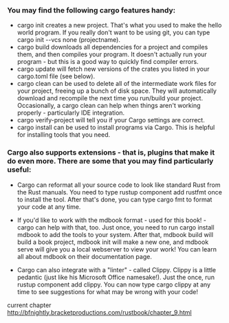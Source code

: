### You may find the following cargo features handy:

* cargo init creates a new project. That's what you used to make the hello world program. If you really don't want to be using git, you can type cargo init --vcs none (projectname).
* cargo build downloads all dependencies for a project and compiles them, and then compiles your program. It doesn't actually run your program - but this is a good way to quickly find compiler errors.
* cargo update will fetch new versions of the crates you listed in your cargo.toml file (see below).
* cargo clean can be used to delete all of the intermediate work files for your project, freeing up a bunch of disk space. They will automatically download and recompile the next time you run/build your project. Occasionally, a cargo clean can help when things aren't working properly - particularly IDE integration.
* cargo verify-project will tell you if your Cargo settings are correct.
* cargo install can be used to install programs via Cargo. This is helpful for installing tools that you need.


### Cargo also supports extensions - that is, plugins that make it do even more. There are some that you may find particularly useful:

* Cargo can reformat all your source code to look like standard Rust from the Rust manuals. You need to type rustup component add rustfmt once to install the tool. After that's done, you can type cargo fmt to format your code at any time.

* If you'd like to work with the mdbook format - used for this book! - cargo can help with that, too. Just once, you need to run cargo install mdbook to add the tools to your system. After that, mdbook build will build a book project, mdbook init will make a new one, and mdbook serve will give you a local webserver to view your work! You can learn all about mdbook on their documentation page.
* Cargo can also integrate with a "linter" - called Clippy. Clippy is a little pedantic (just like his Microsoft Office namesake!). Just the once, run rustup component add clippy. You can now type cargo clippy at any time to see suggestions for what may be wrong with your code!



current chapter http://bfnightly.bracketproductions.com/rustbook/chapter_9.html